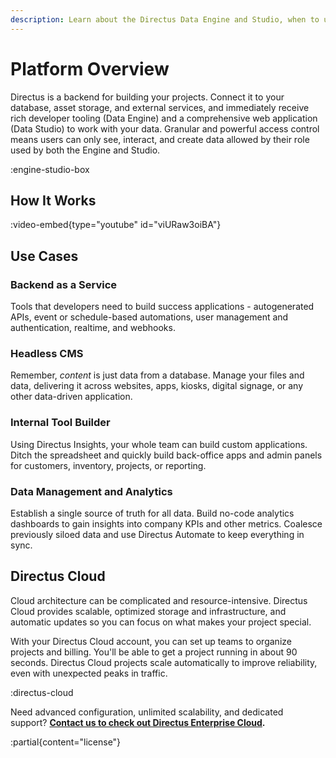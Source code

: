 ```yaml
---
description: Learn about the Directus Data Engine and Studio, when to use it, and a how it works.
---
```


# Platform Overview

Directus is a backend for building your projects. Connect it to your database, asset storage, and external services, and immediately receive rich developer tooling (Data Engine) and a comprehensive web application (Data Studio) to work with your data. Granular and powerful access control means users can only see, interact, and create data allowed by their role used by both the Engine and Studio.

:engine-studio-box

## How It Works

:video-embed{type="youtube" id="viURaw3oiBA"}

## Use Cases

### Backend as a Service

Tools that developers need to build success applications - autogenerated APIs, event or schedule-based automations, user management and authentication, realtime, and webhooks.

### Headless CMS

Remember, *content* is just data from a database. Manage your files and data, delivering it across websites, apps, kiosks, digital signage, or any other data-driven application.

### Internal Tool Builder

Using Directus Insights, your whole team can build custom applications. Ditch the spreadsheet and quickly build back-office apps and admin panels for customers, inventory, projects, or reporting.

### Data Management and Analytics

Establish a single source of truth for all data. Build no-code analytics dashboards to gain insights into company KPIs and other metrics. Coalesce previously siloed data and use Directus Automate to keep everything in sync.

<!-- TODO ::callout{type="tutorials" url="/tutorials"}
See all project and use-case tutorials.
:: -->

## Directus Cloud

Cloud architecture can be complicated and resource-intensive. Directus Cloud provides scalable, optimized storage and infrastructure, and automatic updates so you can focus on what makes your project special.

With your Directus Cloud account, you can set up teams to organize projects and billing. You'll be able to get a project running in about 90 seconds. Directus Cloud projects scale automatically to improve reliability, even with unexpected peaks in traffic.

:directus-cloud

Need advanced configuration, unlimited scalability, and dedicated support? **[Contact us to check out Directus Enterprise Cloud](https://directus.io/contact).**

:partial{content="license"}
